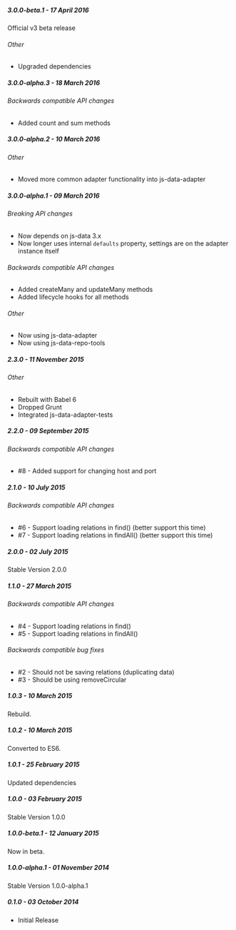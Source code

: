 ##### 3.0.0-beta.1 - 17 April 2016

Official v3 beta release

###### Other
- Upgraded dependencies

##### 3.0.0-alpha.3 - 18 March 2016

###### Backwards compatible API changes
- Added count and sum methods

##### 3.0.0-alpha.2 - 10 March 2016

###### Other
- Moved more common adapter functionality into js-data-adapter

##### 3.0.0-alpha.1 - 09 March 2016

###### Breaking API changes
- Now depends on js-data 3.x
- Now longer uses internal `defaults` property, settings are on the adapter instance itself

###### Backwards compatible API changes
- Added createMany and updateMany methods
- Added lifecycle hooks for all methods

###### Other
- Now using js-data-adapter
- Now using js-data-repo-tools

##### 2.3.0 - 11 November 2015

###### Other
- Rebuilt with Babel 6
- Dropped Grunt
- Integrated js-data-adapter-tests

##### 2.2.0 - 09 September 2015

###### Backwards compatible API changes
- #8 - Added support for changing host and port

##### 2.1.0 - 10 July 2015

###### Backwards compatible API changes
- #6 - Support loading relations in find() (better support this time)
- #7 - Support loading relations in findAll() (better support this time)

##### 2.0.0 - 02 July 2015

Stable Version 2.0.0

##### 1.1.0 - 27 March 2015

###### Backwards compatible API changes
- #4 - Support loading relations in find()
- #5 - Support loading relations in findAll()

###### Backwards compatible bug fixes
- #2 - Should not be saving relations (duplicating data)
- #3 - Should be using removeCircular

##### 1.0.3 - 10 March 2015

Rebuild.

##### 1.0.2 - 10 March 2015

Converted to ES6.

##### 1.0.1 - 25 February 2015

Updated dependencies

##### 1.0.0 - 03 February 2015

Stable Version 1.0.0

##### 1.0.0-beta.1 - 12 January 2015

Now in beta.

##### 1.0.0-alpha.1 - 01 November 2014

Stable Version 1.0.0-alpha.1

##### 0.1.0 - 03 October 2014

- Initial Release
